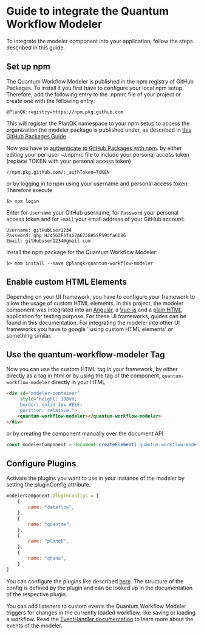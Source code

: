 # Guide to integrate the Quantum Workflow Modeler
To integrate the modeler component into your application, follow the steps described in this guide.

## Set up npm
The Quantum Workflow Modeler is published in the npm registry of GitHub Packages. To install it you first have to configure
your local npm setup. Therefore, add the following entry to the .npmrc file of your project or create one with the following
entry:
```
@PlanQK:registry=https://npm.pkg.github.com
```
This will register the PlanQK namespace to your npm setup to access the organization the modeler package is published under,
as described in [this GitHub Packages Guide](https://docs.github.com/en/packages/working-with-a-github-packages-registry/working-with-the-npm-registry#installing-a-package).

Now you have to [authenticate to GitHub Packages with npm](https://docs.github.com/en/packages/working-with-a-github-packages-registry/working-with-the-npm-registry#authenticating-with-a-personal-access-token).
by either editing your per-user ~/.npmrc file to include your personal access token (replace TOKEN with your personal access token)
```
//npm.pkg.github.com/:_authToken=TOKEN
```
or by logging in to npm using your username and personal access token. Therefore execute
```
$> npm login
```
Enter for ```Username``` your GitHub username, for ```Password``` your personal access token and for ```Email``` your email
address of your GitHub account:
```
Username: gitHubUser1234
Password: ghp_HJ45G2F6fsG7A67J8H5SFS9dfa6D86
Email: gitHubuser1234@gmail.com
```
Install the npm package for the Quantum Workflow Modeler:
```
$> npm install --save @planqk/quantum-workflow-modeler
```

## Enable custom HTML Elements
Depending on your UI framework, you have to configure your framework to allow the usage of custom HTML elements. In this
project, the modeler component was integrated into an [Angular](angular-integration.md), a [Vue-js](vue-integration.md)
and a [plain HTML](html-integration.md) application for testing purpose.
For these UI frameworks, guides can be found in this documentation. For integrating the modeler into other UI frameworks
you have to google '<name of your framework> using custom HTML elements' or something similar. 

## Use the quantum-workflow-modeler Tag
Now you can use the custom HTML tag in your framework, by either directly as a tag in html or by using the tag of the 
component, ```quantum-workflow-modeler``` directly in your HTML
```html
<div id="modeler-container" 
     style="height: 100vh;
     border: solid 3px #EEE;
     position: relative;">
    <quantum-workflow-modeler></quantum-workflow-modeler>
</div>
```
or by creating the component manually over the document API
```javascript
const modelerComponent = document.createElement('quantum-workflow-modeler');
```

## Configure Plugins
Activate the plugins you want to use in your instance of the modeler by setting the pluginConfig attribute.
```javascript
modelerComponent.pluginConfigs = [
    {
        name: "dataflow",
    },
    {
        name: "quantme",
    },
    {
        name: "planqk",
    },
    {
        name: "qhana",
    }
]
```

You can configure the plugins like described [here](../quantum-workflow-modeler/editor/plugin/plugin-config.md). The structure
of the config is defined by the plugin and can be looked up in the documentation of the respective plugin.

You can add listeners to custom events the Quantum Workflow Modeler triggers for changes in the currently loaded workflow,
like saving or loading a workflow. Read the [EventHandler documentation](../quantum-workflow-modeler/editor/events/event-handler-doc.md) to learn more about the events of the modeler.